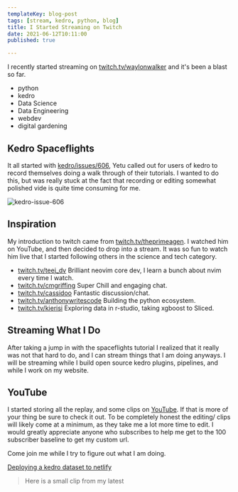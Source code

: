```yaml
---
templateKey: blog-post
tags: [stream, kedro, python, blog]
title: I Started Streaming on Twitch
date: 2021-06-12T10:11:00
published: true

---
```


I recently started streaming on
[twitch.tv/waylonwalker](https://www.twitch.tv/waylonwalker) and it's been a
blast so far.

* python
* kedro
* Data Science
* Data Engineering
* webdev
* digital gardening

## Kedro Spaceflights

It all started with
[kedro/issues/606](https://github.com/quantumblacklabs/kedro/issues/606), Yetu
called out for users of kedro to record themselves doing a walk through of
their tutorials.  I wanted to do this, but was really stuck at the fact that
recording or editing somewhat polished vide is quite time consuming for me.

![kedro-issue-606](https://images.waylonwalker.com/kedro-issue-606.png)

## Inspiration

My introduction to twitch came from
[twitch.tv/theprimeagen](https://twitch.tv/theprimeagen). I watched him on
YouTube, and then decided to drop into a stream.  It was so fun to watch him
live that I started following others in the science and tech category.

* [twitch.tv/teej_dv](https://www.twitch.tv/teej_dv) Brilliant neovim core dev, I learn a bunch about nvim every time I watch.
* [twitch.tv/cmgriffing](https://www.twitch.tv/cmgriffing) Super Chill and engaging chat.
* [twitch.tv/cassidoo](https://www.twitch.tv/cassidoo) Fantastic discussion/chat.
* [twitch.tv/anthonywritescode](https://www.twitch.tv/anthonywritescode) Building the python ecosystem.
* [twitch.tv/kierisi](https://www.twitch.tv/kierisi) Exploring data in r-studio, taking xgboost to Sliced.

## Streaming What I Do

After taking a jump in with the spaceflights tutorial I realized that it really
was not that hard to do, and I can stream things that I am doing anyways.  I
will be streaming while I build open source kedro plugins, pipelines, and while
I work on my website.

## YouTube

I started storing all the replay, and some clips on
[YouTube](https://www.youtube.com/channel/UChoRUssc5HoO-xQ9hUKZ1mA).  If that
is more of your thing be sure to check it out.  To be completely honest the  editing/ clips will likely come at a minimum, as they take me a lot more time to edit.  I would greatly appreciate
anyone who subscribes to help me get to the 100 subscriber baseline to get my
custom url.


Come join me while I try to figure out what I am doing.


[Deploying a kedro dataset to netlify](https://youtu.be/55g8FQr0kgA)

> Here is a small clip from my latest
